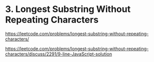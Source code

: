 # 3. Longest Substring Without Repeating Characters

https://leetcode.com/problems/longest-substring-without-repeating-characters/

https://leetcode.com/problems/longest-substring-without-repeating-characters/discuss/2291/9-line-JavaScript-solution

